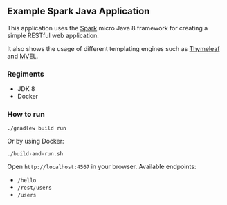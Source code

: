 ## Example Spark Java Application

This application uses the [Spark](http://sparkjava.com/) micro Java 8 framework for creating a simple RESTful web application.

It also shows the usage of different templating engines such as [Thymeleaf](http://www.thymeleaf.org/) and [MVEL](https://github.com/mvel/mvel).

### Regiments
- JDK 8
- Docker

### How to run

```
./gradlew build run
```

Or by using Docker:
```
./build-and-run.sh
```

Open `http://localhost:4567` in your browser. Available endpoints:
- `/hello`
- `/rest/users`
- `/users`
